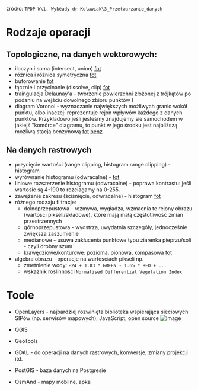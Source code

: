 źródło: `TPDP-W\1. Wykêady dr Kulawiak\3_Przetwarzanie_danych`

# Rodzaje operacji
## Topologiczne, na danych wektorowych:
- iloczyn i suma (intersect, union) [fot](https://user-images.githubusercontent.com/12485656/68885729-03a45e00-0716-11ea-8b06-b1c48386bbd1.png)
- różnica i różnica symetryczna [fot](https://user-images.githubusercontent.com/12485656/68885698-f0918e00-0715-11ea-9f25-11a047463a9f.png)
- buforowanie [fot](https://user-images.githubusercontent.com/12485656/68885761-17e85b00-0716-11ea-96b5-9ad442612930.png)
- łącznie i przycinanie (dissolve, clip) [fot](https://user-images.githubusercontent.com/12485656/68885817-2e8eb200-0716-11ea-991a-b80ab7ea6339.png)
- traingulacja Delaunay'a - tworzenie powierzchni złożonej z trójkątów po podaniu na wejściu dowolnego zbioru punktów (
- diagram Voronoi - wyznaczanie największych możliwych granic wokół punktu, albo inaczej: reprezentuje rejon wpływów każdego z danych punktów.
Przykładowo jeśli jesteśmy znajdujemy sie samochodem w jakiejś "komórce" diagramu, to punkt w jego środku jest najbliższą możliwą stacją benzynową [fot](https://user-images.githubusercontent.com/12485656/68886071-b4126200-0716-11ea-8c5c-c131a17af70a.png)
[benz](https://user-images.githubusercontent.com/12485656/68886364-62b6a280-0717-11ea-829f-9b02f44a6cf1.png)

## Na danych rastrowych
- przycięcie wartości (range clipping, histogram range clipping) - histogram
- wyrównanie histogramu (odwracalne) - [fot](https://user-images.githubusercontent.com/12485656/68993244-103fc800-0876-11ea-9a67-ffc567640633.png)
- liniowe rozszerzenie histogramu (odwracalne) - poprawa kontrastu: jeśli wartosic są 4-190 to rozciagamy na 0-255. 
- zawężenie zakresu (ściśnięcie, odwracalne) - histogram [fot](https://user-images.githubusercontent.com/12485656/68886640-dfe21780-0717-11ea-9e7b-9e52648dd777.png)
- różnego rodzaju filtracje:
  - dolnoprzepustowa - rozmywa, wygładza, wzmacnia te rejony obrazu (wartości pikseli/składowe), które mają małą częstotliwość zmian przestrzennych
  - górnoprzepustowa - wyostrza, uwydatnia szczegóły, jednocześnie zwiększa zaszumienie
  - medianowe - usuwa zakłucenia punktowe typu ziarenka pieprzu/soli - czyli drobny szum
  - krawędziowe/konturowe: pozioma, pionowa, kompasowa [fot](https://user-images.githubusercontent.com/12485656/68887527-706d2780-0719-11ea-9764-915d35d8c562.png)
- algebra obrazu - operacje na wartosciach pikseli np.
  - zmetnienie wody: `-24 + 1.03 * GREEN - 1.65 * RED + ...`
  - wskaznik roslinnosci `Normalised Differential Vegetation Index`
 

# Toole
- OpenLayers - najbardziej rozwinięta biblioteka wspierająca sieciowych SIPów (np. serwisów mapowych), JavaScript, open source
![image](https://user-images.githubusercontent.com/12485656/68888108-96df9280-071a-11ea-9eff-a7d443cc6309.png)

- QGIS
- GeoTools 
- GDAL - do operacji na danych rastrowych, konwersje, zmiany projekcji itd.
- PostGIS - baza danych na Postgresie
- OsmAnd - mapy mobilne, apka 
